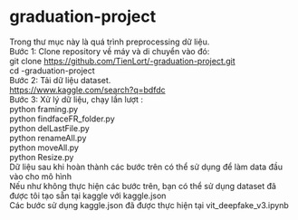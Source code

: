 # graduation-project  
Trong thư mục này là quá trình preprocessing dữ liệu.  
Bước 1: Clone repository về máy và di chuyển vào đó:  
  git clone https://github.com/TienLort/-graduation-project.git  
  cd -graduation-project  
Bước 2: Tải dữ liệu dataset.  
  https://www.kaggle.com/search?q=bdfdc  
Bước 3: Xử lý dữ liệu, chạy lần lượt :  
  python framing.py  
  python findfaceFR_folder.py  
  python delLastFile.py  
  python renameAll.py  
  python moveAll.py  
  python Resize.py  
Dữ liệu sau khi hoàn thành các bước trên có thể sử dụng để làm data đầu vào cho mô hình  
Nếu như không thực hiện các bước trên, bạn có thể sử dụng dataset đã được tôi tạo sẵn tại kaggle với kaggle.json  
Các bước sử dụng kaggle.json đã được thực hiện tại vit_deepfake_v3.ipynb
  
